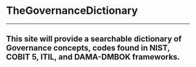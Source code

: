 # TheGovernanceDictionary 

---

## This site will provide a searchable dictionary of Governance concepts, codes found in NIST, COBIT 5, ITIL, and DAMA-DMBOK frameworks. 
